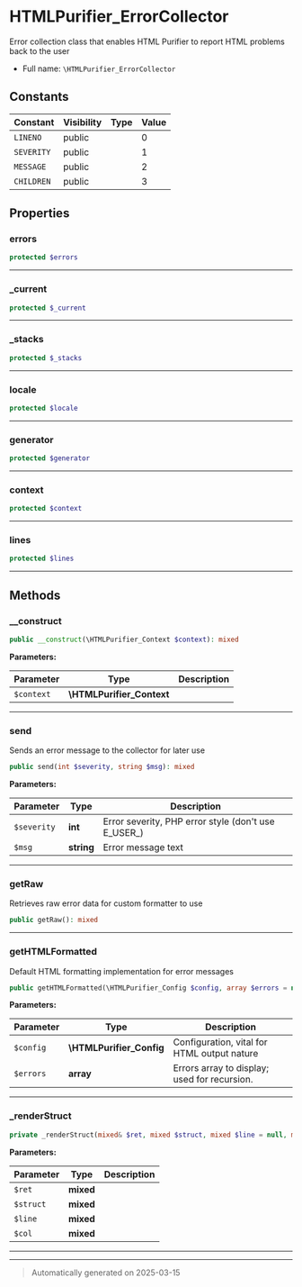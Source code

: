 
# HTMLPurifier_ErrorCollector

Error collection class that enables HTML Purifier to report HTML
problems back to the user



* Full name: `\HTMLPurifier_ErrorCollector`


## Constants

| Constant | Visibility | Type | Value |
|:---------|:-----------|:-----|:------|
|`LINENO`|public| |0|
|`SEVERITY`|public| |1|
|`MESSAGE`|public| |2|
|`CHILDREN`|public| |3|

## Properties


### errors



```php
protected $errors
```






***

### _current



```php
protected $_current
```






***

### _stacks



```php
protected $_stacks
```






***

### locale



```php
protected $locale
```






***

### generator



```php
protected $generator
```






***

### context



```php
protected $context
```






***

### lines



```php
protected $lines
```






***

## Methods


### __construct



```php
public __construct(\HTMLPurifier_Context $context): mixed
```








**Parameters:**

| Parameter | Type | Description |
|-----------|------|-------------|
| `$context` | **\HTMLPurifier_Context** |  |





***

### send

Sends an error message to the collector for later use

```php
public send(int $severity, string $msg): mixed
```








**Parameters:**

| Parameter | Type | Description |
|-----------|------|-------------|
| `$severity` | **int** | Error severity, PHP error style (don&#039;t use E_USER_) |
| `$msg` | **string** | Error message text |





***

### getRaw

Retrieves raw error data for custom formatter to use

```php
public getRaw(): mixed
```












***

### getHTMLFormatted

Default HTML formatting implementation for error messages

```php
public getHTMLFormatted(\HTMLPurifier_Config $config, array $errors = null): string
```








**Parameters:**

| Parameter | Type | Description |
|-----------|------|-------------|
| `$config` | **\HTMLPurifier_Config** | Configuration, vital for HTML output nature |
| `$errors` | **array** | Errors array to display; used for recursion. |





***

### _renderStruct



```php
private _renderStruct(mixed& $ret, mixed $struct, mixed $line = null, mixed $col = null): mixed
```








**Parameters:**

| Parameter | Type | Description |
|-----------|------|-------------|
| `$ret` | **mixed** |  |
| `$struct` | **mixed** |  |
| `$line` | **mixed** |  |
| `$col` | **mixed** |  |





***


***
> Automatically generated on 2025-03-15
